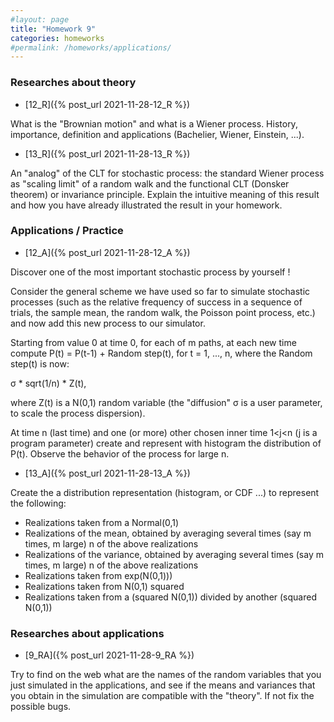 ```yaml
---
#layout: page
title: "Homework 9"
categories: homeworks
#permalink: /homeworks/applications/
---
```

<h3>Researches about theory</h3>

- [12_R]({% post_url 2021-11-28-12_R %})

What is the "Brownian motion" and what is a Wiener process. History, importance, definition and applications (Bachelier, Wiener, Einstein, ...).

- [13_R]({% post_url 2021-11-28-13_R %})

An "analog" of the CLT for stochastic process: the standard Wiener process as "scaling limit" of a random walk and the functional CLT (Donsker theorem) or invariance principle. Explain the intuitive meaning of this result and how you have already illustrated the result in your homework.

<h3>Applications / Practice</h3>

- [12_A]({% post_url 2021-11-28-12_A %})

Discover one of the most important stochastic process by yourself !

Consider the general scheme we have used so far to simulate stochastic processes (such as the relative frequency of success in a sequence of trials, the sample mean, the random walk, the Poisson point process, etc.) and now add this new process to our simulator.

Starting from value 0 at time 0, for each of m paths, at each new time compute P(t) = P(t-1) + Random step(t), for t = 1, ..., n,
where the Random step(t) is now:

σ * sqrt(1/n) * Z(t),

where  Z(t) is a N(0,1) random variable (the "diffusion" σ is a user parameter, to scale the process dispersion).

At time n (last time) and one (or more) other chosen inner time 1<j<n (j is a program parameter) create and represent with histogram the distribution of P(t). Observe the behavior of the process for large n.

- [13_A]({% post_url 2021-11-28-13_A %})

Create the a distribution representation (histogram, or CDF ...) to represent the following:

- Realizations taken from a Normal(0,1)
- Realizations of the mean, obtained by averaging several times (say m times, m large) n of the above realizations
- Realizations of the variance, obtained by averaging several times (say m times, m large) n of the above realizations
- Realizations taken from exp(N(0,1)))
- Realizations taken from N(0,1) squared
- Realizations taken from a (squared N(0,1)) divided by another (squared N(0,1))

<h3>Researches about applications</h3>

- [9_RA]({% post_url 2021-11-28-9_RA %})

Try to find on the web what are the names of the random variables that you just simulated in the applications, and see if the means and variances that you obtain in the simulation are compatible with the "theory". If not fix the possible bugs.

